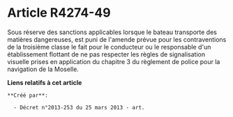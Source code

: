 # Article R4274-49

Sous réserve des sanctions applicables lorsque le bateau transporte des matières dangereuses, est puni de l'amende prévue
pour les contraventions de la troisième classe le fait pour le conducteur ou le responsable d'un établissement flottant de ne
pas respecter les règles de signalisation visuelle prises en application du chapitre 3 du règlement de police pour la
navigation de la Moselle.

**Liens relatifs à cet article**

	**Créé par**:

	  - Décret n°2013-253 du 25 mars 2013 - art.
